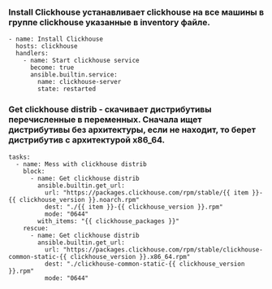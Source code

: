 ### Install Clickhouse устанавливает clickhouse на все машины в группе clickhouse указанные в inventory файле.
```
- name: Install Clickhouse
  hosts: clickhouse
  handlers:
    - name: Start clickhouse service
      become: true
      ansible.builtin.service:
        name: clickhouse-server
        state: restarted
```
### Get clickhouse distrib - скачивает дистрибутивы перечисленные в переменных. Сначала ищет дистрибутивы без архитектуры, если не находит, то берет дистрибутив с архитектурой x86_64.
  ```
  tasks:  
    - name: Mess with clickhouse distrib
      block:
        - name: Get clickhouse distrib
          ansible.builtin.get_url:
            url: "https://packages.clickhouse.com/rpm/stable/{{ item }}-{{ clickhouse_version }}.noarch.rpm"
            dest: "./{{ item }}-{{ clickhouse_version }}.rpm"
            mode: "0644"
          with_items: "{{ clickhouse_packages }}"
      rescue:
        - name: Get clickhouse distrib
          ansible.builtin.get_url:
            url: "https://packages.clickhouse.com/rpm/stable/clickhouse-common-static-{{ clickhouse_version }}.x86_64.rpm"
            dest: "./clickhouse-common-static-{{ clickhouse_version }}.rpm"
            mode: "0644"
```
